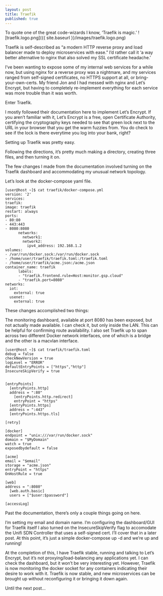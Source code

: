 ```yaml
---
layout: post
title: Traefik
published: true
---
```


To quote one of the great code-wizards I know, ‘Traefik is magic.’
![traefik.logo.png]({{ site.baseurl }}/images/traefik.logo.png)

Traefik is self-described as “a modern HTTP reverse proxy and load balancer made to deploy microservices with ease.”  I’d rather call it ‘a way better alternative to nginx that also solved my SSL certificate headache.’

I’ve been wanting to expose some of my internal web services for a while now, but using nginx for a reverse proxy was a nightmare, and my services ranged from self-signed certificates, no HTTPS support at all, or bring-your-own-certs. My friend Jon and I had messed with nginx and Let’s Encrypt, but having to completely re-implement everything for each service was more trouble than it was worth.

Enter Traefik.

I mostly followed their documentation here to implement Let’s Encrypt. If you aren’t familiar with it, Let’s Encrypt is a free, open Certificate Authority, certifying the cryptography keys needed to see that green lock next to the URL in your browser that you get the warm fuzzies from. You do check to see if the lock is there everytime you log into your bank, right?

Setting up Traefik was pretty easy.

Following the directions, it’s pretty much making a directory, creating three files, and then turning it on.

The few changes I made from the documentation involved turning on the Traefik dashboard and accommodating my unusual network topology.

Let’s look at the docker-compose yaml file.


    [user@host ~]$ cat traefik/docker-compose.yml
    version: '2'
    services:
    traefik:
    image: traefik
    restart: always
    ports:
    - 80:80
    - 443:443
    - 8080:8080
          networks:
            network1:
            network2:
              ipv4_address: 192.168.1.2
    volumes:
    - /var/run/docker.sock:/var/run/docker.sock
    - /home/user/traefik/traefik.toml:/traefik.toml
    - /home/user/traefik/acme.json:/acme.json
    container_name: traefik
          labels:
          - "traefik.frontend.rule=Host:monitor.gsp.cloud"
          - "traefik.port=8080"
    networks:
      iot:
        external: true
      usenet:
        external: true

These changes accomplished two things:

The monitoring dashboard, available at port 8080 has been exposed, but not actually made available. I can check it, but only inside the LAN. This can be helpful for confirming route availability.
I also set Traefik up to span across two different Docker network interfaces, one of which is a bridge and the other is a macvlan interface.
```
[user@host ~]$ cat traefik/traefik.toml 
debug = false
checkNewVersion = true
logLevel = "ERROR"
defaultEntryPoints = ["https","http"]
InsecureSkipVerify = true


[entryPoints]
  [entryPoints.http]
  address = ":80"
    [entryPoints.http.redirect]
    entryPoint = "https"
  [entryPoints.https]
  address = ":443"
  [entryPoints.https.tls]

[retry]

[docker]
endpoint = "unix:///var/run/docker.sock"
domain = "$MyDomain"
watch = true
exposedbydefault = false

[acme]
email = "$email"
storage = "acme.json"
entryPoint = "https"
OnHostRule = true

[web]
address = ":8080"
  [web.auth.basic]
  users = ["$user:$password"]

[accessLog]
```

Past the documentation, there’s only a couple things going on here.

I’m setting my email and domain name.
I’m configuring the dashboard/GUI for Traefik itself
I also turned on the InsecureSkipVerify flag to accomodate the Unifi SDN Controller that uses a self-signed cert. I’ll cover that in a later post.
At this point, it’s just a simple docker-compose up -d and we’re up and running!

At the completion of this, I have Traefik stable, running and talking to Let’s Encrypt, but it’s not proxying/load-balancing any applications yet. I can check the dashboard, but it won’t be very interesting yet. However, Traefik is now monitoring the docker socket for any containers indicating their desire to work with it. Traefik is now stable, and new microservices can be brought up without reconfiguring it or bringing it down again.

Until the next post…
